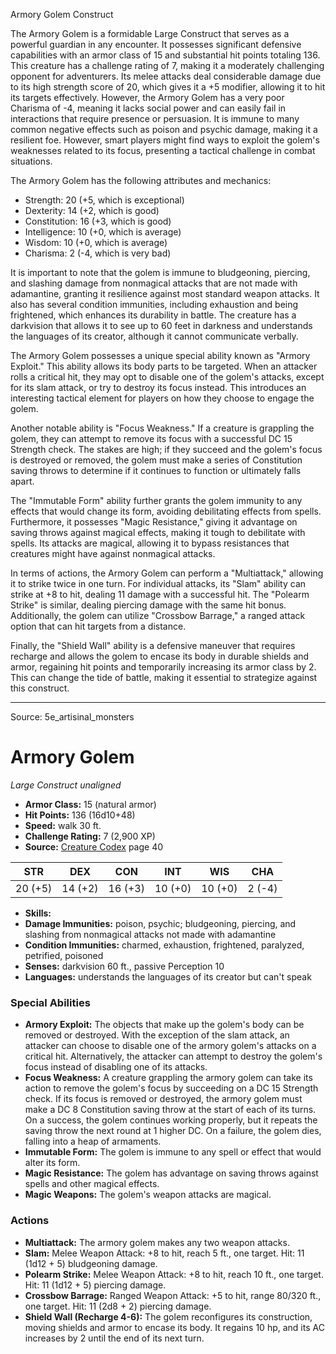 <MonsterName/>Armory Golem</MonsterName>
<CreatureType/>Construct</CreatureType>

<summary>The Armory Golem is a formidable Large Construct that serves as a powerful guardian in any encounter. It possesses significant defensive capabilities with an armor class of 15 and substantial hit points totaling 136. This creature has a challenge rating of 7, making it a moderately challenging opponent for adventurers. Its melee attacks deal considerable damage due to its high strength score of 20, which gives it a +5 modifier, allowing it to hit its targets effectively. However, the Armory Golem has a very poor Charisma of -4, meaning it lacks social power and can easily fail in interactions that require presence or persuasion. It is immune to many common negative effects such as poison and psychic damage, making it a resilient foe. However, smart players might find ways to exploit the golem's weaknesses related to its focus, presenting a tactical challenge in combat situations.</summary>

<detail>

The Armory Golem has the following attributes and mechanics:
- Strength: 20 (+5, which is exceptional)
- Dexterity: 14 (+2, which is good)
- Constitution: 16 (+3, which is good)
- Intelligence: 10 (+0, which is average)
- Wisdom: 10 (+0, which is average)
- Charisma: 2 (-4, which is very bad)

It is important to note that the golem is immune to bludgeoning, piercing, and slashing damage from nonmagical attacks that are not made with adamantine, granting it resilience against most standard weapon attacks. It also has several condition immunities, including exhaustion and being frightened, which enhances its durability in battle. The creature has a darkvision that allows it to see up to 60 feet in darkness and understands the languages of its creator, although it cannot communicate verbally.

The Armory Golem possesses a unique special ability known as "Armory Exploit." This ability allows its body parts to be targeted. When an attacker rolls a critical hit, they may opt to disable one of the golem's attacks, except for its slam attack, or try to destroy its focus instead. This introduces an interesting tactical element for players on how they choose to engage the golem.

Another notable ability is "Focus Weakness." If a creature is grappling the golem, they can attempt to remove its focus with a successful DC 15 Strength check. The stakes are high; if they succeed and the golem's focus is destroyed or removed, the golem must make a series of Constitution saving throws to determine if it continues to function or ultimately falls apart.

The "Immutable Form" ability further grants the golem immunity to any effects that would change its form, avoiding debilitating effects from spells. Furthermore, it possesses "Magic Resistance," giving it advantage on saving throws against magical effects, making it tough to debilitate with spells. Its attacks are magical, allowing it to bypass resistances that creatures might have against nonmagical attacks.

In terms of actions, the Armory Golem can perform a "Multiattack," allowing it to strike twice in one turn. For individual attacks, its "Slam" ability can strike at +8 to hit, dealing 11 damage with a successful hit. The "Polearm Strike" is similar, dealing piercing damage with the same hit bonus. Additionally, the golem can utilize "Crossbow Barrage," a ranged attack option that can hit targets from a distance.

Finally, the "Shield Wall" ability is a defensive maneuver that requires recharge and allows the golem to encase its body in durable shields and armor, regaining hit points and temporarily increasing its armor class by 2. This can change the tide of battle, making it essential to strategize against this construct.</detail>



---

Source: 5e_artisinal_monsters

# Armory Golem

*Large* *Construct* *unaligned*

- **Armor Class:** 15 (natural armor)
- **Hit Points:** 136 (16d10+48)
- **Speed:** walk 30 ft.
- **Challenge Rating:** 7 (2,900 XP)
- **Source:** [Creature Codex](https://koboldpress.com/kpstore/product/creature-codex-for-5th-edition-dnd) page 40

| STR | DEX | CON | INT | WIS | CHA |
| --- | --- | --- | --- | --- | --- |
| 20 (+5) | 14 (+2) | 16 (+3) | 10 (+0) | 10 (+0) | 2 (-4) |

- **Skills:** 
- **Damage Immunities:** poison, psychic; bludgeoning, piercing, and slashing from nonmagical attacks not made with adamantine
- **Condition Immunities:** charmed, exhaustion, frightened, paralyzed, petrified, poisoned
- **Senses:** darkvision 60 ft., passive Perception 10
- **Languages:** understands the languages of its creator but can't speak

### Special Abilities

- **Armory Exploit:** The objects that make up the golem's body can be removed or destroyed. With the exception of the slam attack, an attacker can choose to disable one of the armory golem's attacks on a critical hit. Alternatively, the attacker can attempt to destroy the golem's focus instead of disabling one of its attacks.
- **Focus Weakness:** A creature grappling the armory golem can take its action to remove the golem's focus by succeeding on a DC 15 Strength check. If its focus is removed or destroyed, the armory golem must make a DC 8 Constitution saving throw at the start of each of its turns. On a success, the golem continues working properly, but it repeats the saving throw the next round at 1 higher DC. On a failure, the golem dies, falling into a heap of armaments.
- **Immutable Form:** The golem is immune to any spell or effect that would alter its form.
- **Magic Resistance:** The golem has advantage on saving throws against spells and other magical effects.
- **Magic Weapons:** The golem's weapon attacks are magical.

### Actions

- **Multiattack:** The armory golem makes any two weapon attacks.
- **Slam:** Melee Weapon Attack: +8 to hit, reach 5 ft., one target. Hit: 11 (1d12 + 5) bludgeoning damage.
- **Polearm Strike:** Melee Weapon Attack: +8 to hit, reach 10 ft., one target. Hit: 11 (1d12 + 5) piercing damage.
- **Crossbow Barrage:** Ranged Weapon Attack: +5 to hit, range 80/320 ft., one target. Hit: 11 (2d8 + 2) piercing damage.
- **Shield Wall (Recharge 4-6):** The golem reconfigures its construction, moving shields and armor to encase its body. It regains 10 hp, and its AC increases by 2 until the end of its next turn.




